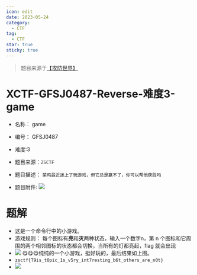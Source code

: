 ```yaml
---
icon: edit
date: 2023-05-24
category:
  - CTF
tag:
  - CTF
star: true
sticky: true
---
```


> 题目来源于[【攻防世界】](https://adworld.xctf.org.cn/challenges/details?hash=ec2eff49-c56a-4fdb-a227-d86919e19007_2)

# XCTF-GFSJ0487-Reverse-难度3-game
- 名称： game
- 编号： GFSJ0487
- 难度:3
- 题目来源：`ZSCTF`
- 题目描述：
	`菜鸡最近迷上了玩游戏，但它总是赢不了，你可以帮他获胜吗`

- 题目附件:
	![](/images/ctf/9d587a8582994821aff7b183aa722ac3.png)


# 题解
- 这是一个命令行中的小游戏。
- 游戏规则： 每个图标有**亮**和**灭**两种状态，输入一个数字n，第 n 个图标和它周围的两个相邻图标的状态都会切换，当所有的灯都亮起，flag 就会出现
- ![](/images/ctf/7d0b7e88cb0746dbb0df1e03bfb41ab3.png)
😋😋😋纯纯的一个小游戏，挺好玩的，最后结果如上图。
- `zsctf{T9is_tOpic_1s_v5ry_int7resting_b6t_others_are_n0t}`
- ![](/images/ctf/18d5ac7665374b3183ccb318f52ff5d4.png)
